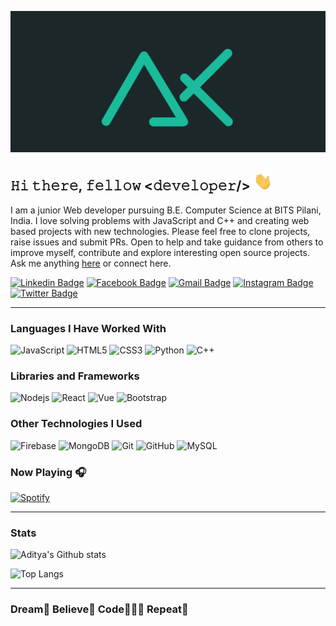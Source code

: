 ![Banner](https://raw.githubusercontent.com/AdityaKG-169/AdityaKG-169/master/assets/final.png?token=AMK45G2VVWSYHL5KCURQGBLBEI67I)
<!-- <img src="https://raw.githubusercontent.com/AdityaKG-169/AdityaKG-169/master/assets/final.png?token=AMK45G2VVWSYHL5KCURQGBLBEI67I" width="300px"> -->

## 𝙷𝚒 𝚝𝚑𝚎𝚛𝚎, 𝚏𝚎𝚕𝚕𝚘𝚠 <𝚍𝚎𝚟𝚎𝚕𝚘𝚙𝚎𝚛/> <img alt="👋" src="https://raw.githubusercontent.com/AdityaKG-169/AdityaKG-169/master/assets/wave.gif?token=AMK45G33B3PJDGFGRR4MKWTBEI65I" width="30px">

I am a junior Web developer pursuing B.E. Computer Science at BITS Pilani, India. I love solving problems with JavaScript and C++ and creating web based projects with new technologies.
Please feel free to clone projects, raise issues and submit PRs. Open to help and take guidance from others to improve myself, contribute and explore interesting open source projects. Ask me anything [here](https://nilanjandeb.me) or connect here.

[![Linkedin Badge](https://img.shields.io/badge/-Aditya_Krishna-0e76a8?style=flat-square&logo=Linkedin&logoColor=white&link=https://www.linkedin.com/in/adityakrishnagupta/)](https://www.linkedin.com/in/adityakrishnagupta/)
[![Facebook Badge](https://img.shields.io/badge/-Nilanjan_Deb-3b5998?style=flat-square&logo=Facebook&logoColor=white&link=https://www.facebook.com/nilanjan.deb.33/)](https://www.facebook.com/nilanjan.deb.33/)
[![Gmail Badge](https://img.shields.io/badge/-nilanjan172svian@gmail.com-c14438?style=flat-square&logo=Gmail&logoColor=white&link=mailto:001pritam2012@gmail.com)](mailto:nilanjan172nsvian@gmail.com)
[![Instagram Badge](https://img.shields.io/badge/-_nil_deb-8a3ab9?style=flat-square&logo=instagram&logoColor=white&link=https://www.instagram.com/_nil_deb/)](https://www.instagram.com/_nil_deb/)
[![Twitter Badge](https://img.shields.io/badge/-@_nilanjandeb-blue?style=flat-square&logo=Twitter&logoColor=white&link=https://www.twitter.com/@_nilanjandeb/)](https://www.twitter.com/@_nilanjandeb/)

---

### Languages I Have Worked With

![JavaScript](https://img.shields.io/badge/-JavaScript-black?style=flat-square&logo=javascript)
![HTML5](https://img.shields.io/badge/-HTML5-E34F26?style=flat-square&logo=html5&logoColor=white)
![CSS3](https://img.shields.io/badge/-CSS3-1572B6?style=flat-square&logo=css3)
![Python](https://img.shields.io/badge/-Python-black?style=flat-square&logo=Python&logoColor=green)
![C++](https://img.shields.io/badge/-C++-00599C?style=flat-square&logo=C)

### Libraries and Frameworks

![Nodejs](https://img.shields.io/badge/-Nodejs-black?style=flat-square&logo=Node.js)
![React](https://img.shields.io/badge/-React-black?style=flat-square&logo=react)
![Vue](https://img.shields.io/badge/-Vue-black?style=flat-square&logo=vue.js)
![Bootstrap](https://img.shields.io/badge/-Bootstrap-563D7C?style=flat-square&logo=bootstrap&logoColor=white)

### Other Technologies I Used

![Firebase](https://img.shields.io/badge/-Firebase-black?style=flat-square&logo=Firebase&logoColor=yellow)
![MongoDB](https://img.shields.io/badge/-MongoDB-black?style=flat-square&logo=mongodb)
![Git](https://img.shields.io/badge/-Git-black?style=flat-square&logo=git)
![GitHub](https://img.shields.io/badge/-GitHub-181717?style=flat-square&logo=github)
![MySQL](https://img.shields.io/badge/-MySQL-black?style=flat-square&logo=mysql&logoColor=white)

### Now Playing 🎧

[![Spotify](https://github-readme-remake.vercel.app/api/spotify)](https://open.spotify.com/user/lrnzjlzuobleuqg29d250pnle)

---

### Stats

![Aditya's Github stats](https://github-readme-stats.vercel.app/api?username=adityakg-169&show_icons=true&theme=merko)

![Top Langs](https://github-readme-stats.vercel.app/api/top-langs/?username=adityakg-169&hide=SCSS&layout=compact&theme=merko)

---

### Dream💭 Believe💫 Code👨🏻‍💻 Repeat🔁
